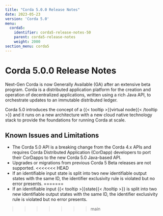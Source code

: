 ```yaml
---
title: "Corda 5.0.0 Release Notes"
date: 2023-05-23
version: 'Corda 5.0'
menu:
  corda5:
    identifier: corda5-release-notes-50
    parent: corda5-release-notes
    weight: 2000
section_menu: corda5
---
```

# Corda 5.0.0 Release Notes

Next-Gen Corda is now Generally Available (GA) after an extensive beta program. Corda is a distributed application platform for the creation and operation of decentralized applications, written using a rich Java API, to orchestrate updates to an immutable distributed ledger.

Corda 5.0 introduces the concept of a {{< tooltip >}}virtual node{{< /tooltip >}} and it runs on a new architecture with a new cloud native technology stack to provide the foundations for running Corda at scale.

## Known Issues and Limitations

* The Corda 5.0 API is a breaking change from the Corda 4.x APIs and requires Corda Distributed Application (CorDapp) developers to port their CorDapps to the new Corda 5.0 Java-based API.
* Upgrades or migrations from previous Corda 5 Beta releases are not supported.
<<<<<<< HEAD
* If an identifiable input state is split into two new identifiable output states with the same ID, the identifier exclusivity rule is violated but no error presents.
=======
* If an identifiable input {{< tooltip >}}state{{< /tooltip >}} is split into two new identifiable output states with the same ID, the identifier exclusivity rule is violated but no error presents.
>>>>>>> main
